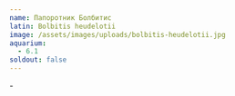 ```yaml
---
name: Папоротник Болбитис
latin: Bolbitis heudelotii
image: /assets/images/uploads/bolbitis-heudelotii.jpg
aquarium:
  - 6.1
soldout: false
---
```

\-
